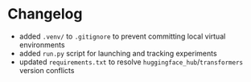 # Changelog

- added `.venv/` to `.gitignore` to prevent committing local virtual environments
- added `run.py` script for launching and tracking experiments
- updated `requirements.txt` to resolve `huggingface_hub`/`transformers` version conflicts
